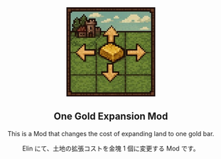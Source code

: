 <div align="center">
  <a href="https://steamcommunity.com/sharedfiles/filedetails/?id=3510900257">
    <img alt="金塊一つで土地を四方にを広げられる事を説明するドット絵" src="preview.jpg">
  </a>
</eiv>

<h2 align="center">
  One Gold Expansion Mod
</h2>

<div align="center">
  <p>This is a Mod that changes the cost of expanding land to one gold bar.</p>
  <p>Elin にて、土地の拡張コストを金塊 1 個に変更する Mod です。</p>
</div>
